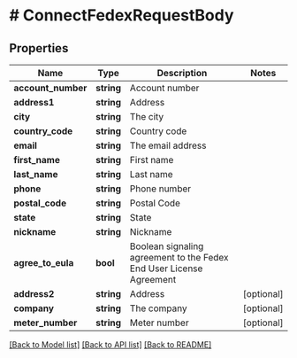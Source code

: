 # # ConnectFedexRequestBody

## Properties

Name | Type | Description | Notes
------------ | ------------- | ------------- | -------------
**account_number** | **string** | Account number |
**address1** | **string** | Address |
**city** | **string** | The city |
**country_code** | **string** | Country code |
**email** | **string** | The email address |
**first_name** | **string** | First name |
**last_name** | **string** | Last name |
**phone** | **string** | Phone number |
**postal_code** | **string** | Postal Code |
**state** | **string** | State |
**nickname** | **string** | Nickname |
**agree_to_eula** | **bool** | Boolean signaling agreement to the Fedex End User License Agreement |
**address2** | **string** | Address | [optional]
**company** | **string** | The company | [optional]
**meter_number** | **string** | Meter number | [optional]

[[Back to Model list]](../../README.md#models) [[Back to API list]](../../README.md#endpoints) [[Back to README]](../../README.md)
